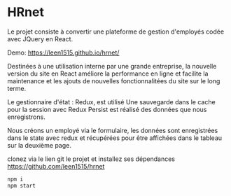 
# HRnet

Le projet consiste à convertir une plateforme de gestion d'employés codée avec JQuery en React.

Demo:
   https://leen1515.github.io/hrnet/


Destinées à une utilisation interne par une grande entreprise, la nouvelle version du site en React améliore la performance en ligne et facilite la maintenance et les ajouts de nouvelles fonctionnalitées du site sur le long terme.

Le gestionnaire d'état : Redux, est utilisé
Une sauvegarde dans le cache pour la session avec Redux Persist est réalisé des données que nous enregistrons.

Nous créons un employé via le formulaire, les données sont enregistrées dans le state avec redux et récupérées pour être affichées dans le tableau sur la deuxième page.

clonez via le lien git le projet et installez ses dépendances
    https://github.com/leen1515/hrnet

```javascript
npm i 
npm start
```
